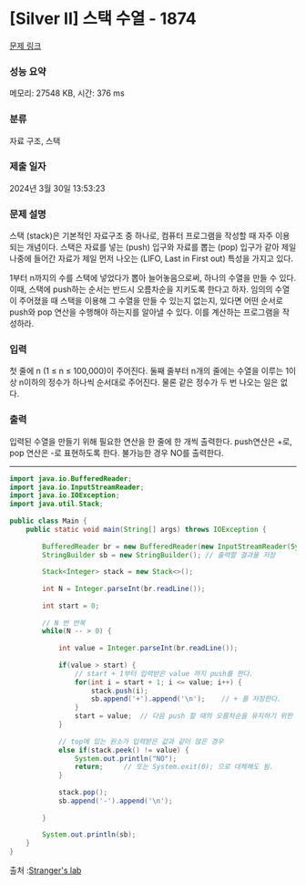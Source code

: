 # [Silver II] 스택 수열 - 1874 

[문제 링크](https://www.acmicpc.net/problem/1874) 

### 성능 요약

메모리: 27548 KB, 시간: 376 ms

### 분류

자료 구조, 스택

### 제출 일자

2024년 3월 30일 13:53:23

### 문제 설명

<p>스택 (stack)은 기본적인 자료구조 중 하나로, 컴퓨터 프로그램을 작성할 때 자주 이용되는 개념이다. 스택은 자료를 넣는 (push) 입구와 자료를 뽑는 (pop) 입구가 같아 제일 나중에 들어간 자료가 제일 먼저 나오는 (LIFO, Last in First out) 특성을 가지고 있다.</p>

<p>1부터 n까지의 수를 스택에 넣었다가 뽑아 늘어놓음으로써, 하나의 수열을 만들 수 있다. 이때, 스택에 push하는 순서는 반드시 오름차순을 지키도록 한다고 하자. 임의의 수열이 주어졌을 때 스택을 이용해 그 수열을 만들 수 있는지 없는지, 있다면 어떤 순서로 push와 pop 연산을 수행해야 하는지를 알아낼 수 있다. 이를 계산하는 프로그램을 작성하라.</p>

### 입력 

 <p>첫 줄에 n (1 ≤ n ≤ 100,000)이 주어진다. 둘째 줄부터 n개의 줄에는 수열을 이루는 1이상 n이하의 정수가 하나씩 순서대로 주어진다. 물론 같은 정수가 두 번 나오는 일은 없다.</p>

### 출력 

 <p>입력된 수열을 만들기 위해 필요한 연산을 한 줄에 한 개씩 출력한다. push연산은 +로, pop 연산은 -로 표현하도록 한다. 불가능한 경우 NO를 출력한다.</p>

---

```java
import java.io.BufferedReader;
import java.io.InputStreamReader;
import java.io.IOException;
import java.util.Stack;
 
public class Main {
	public static void main(String[] args) throws IOException {
		
		BufferedReader br = new BufferedReader(new InputStreamReader(System.in));
		StringBuilder sb = new StringBuilder();	// 출력할 결과물 저장
		
		Stack<Integer> stack = new Stack<>();
		
		int N = Integer.parseInt(br.readLine());
		
		int start = 0;
		
		// N 번 반복
		while(N -- > 0) {
			
			int value = Integer.parseInt(br.readLine());
			
			if(value > start) {
				// start + 1부터 입력받은 value 까지 push를 한다.
				for(int i = start + 1; i <= value; i++) {
					stack.push(i);
					sb.append('+').append('\n');	// + 를 저장한다. 
				}
				start = value; 	// 다음 push 할 때의 오름차순을 유지하기 위한 변수 초기화 
			}
			
			// top에 있는 원소가 입력받은 값과 같이 않은 경우  
			else if(stack.peek() != value) {
				System.out.println("NO");
				return;		// 또는 System.exit(0); 으로 대체해도 됨. 
			}
			
			stack.pop();
			sb.append('-').append('\n');
			
		}
		
		System.out.println(sb);
	}
}
```

출처 :[Stranger's lab](https://st-lab.tistory.com/182)
